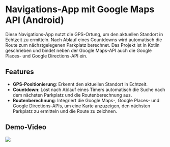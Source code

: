 # Navigations-App mit Google Maps API (Android)

Diese Navigations-App nutzt die GPS-Ortung, um den aktuellen Standort in Echtzeit zu ermitteln.
Nach Ablauf eines Countdowns wird automatisch die Route zum nächstgelegenen Parkplatz berechnet.
Das Projekt ist in Kotlin geschrieben und bindet neben der Google Maps-API auch die Google Places-
und Google Directions-API ein.

## Features

- **GPS-Positionierung**: Erkennt den aktuellen Standort in Echtzeit.
- **Countdown**: Löst nach Ablauf eines Timers automatisch die Suche nach dem nächsten Parkplatz
und die Routenberechnung aus.
- **Routenberechnung**: Integriert die Google Maps-, Google Places- und Google Directions-APIs,
um eine Karte anzuzeigen, den nächsten Parkplatz zu ermitteln und die Route zu zeichnen.

## Demo-Video
![](demovid.gif)